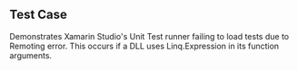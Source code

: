 Test Case
---------

Demonstrates Xamarin Studio's Unit Test runner
failing to load tests due to Remoting error.
This occurs if a DLL uses Linq.Expression in
its function arguments.

